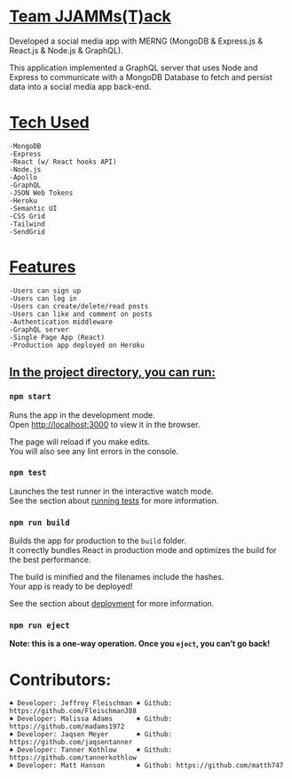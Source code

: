 # <u>Team JJAMMs(T)ack</u>
Developed a social media app with MERNG (MongoDB & Express.js & React.js & Node.js & GraphQL). 

This application implemented a GraphQL server that uses Node and Express to communicate with a MongoDB Database to fetch and persist data into a social media app back-end.

# <u>Tech Used</u>
    -MongoDB
    -Express
    -React (w/ React hooks API)
    -Node.js
    -Apollo
    -GraphQL
    -JSON Web Tokens
    -Heroku
    -Semantic UI
    -CSS Grid
    -Tailwind
    -SendGrid

# <u>Features</u>
    -Users can sign up
    -Users can log in
    -Users can create/delete/read posts
    -Users can like and comment on posts
    -Authentication middleware
    -GraphQL server
    -Single Page App (React)
    -Production app deployed on Heroku

## <u>In the project directory, you can run:</u>

### `npm start`

Runs the app in the development mode.<br />
Open [http://localhost:3000](http://localhost:3000) to view it in the browser.

The page will reload if you make edits.<br />
You will also see any lint errors in the console.

### `npm test`

Launches the test runner in the interactive watch mode.<br />
See the section about [running tests](https://facebook.github.io/create-react-app/docs/running-tests) for more information.

### `npm run build`

Builds the app for production to the `build` folder.<br />
It correctly bundles React in production mode and optimizes the build for the best performance.

The build is minified and the filenames include the hashes.<br />
Your app is ready to be deployed!

See the section about [deployment](https://facebook.github.io/create-react-app/docs/deployment) for more information.

### `npm run eject`

**Note: this is a one-way operation. Once you `eject`, you can’t go back!**

# Contributors:
    ♠ Developer: Jeffrey Fleischman ♠ Github: https://github.com/FleischmanJ88
    ♠ Developer: Malissa Adams      ♠ Github: https://github.com/madams1972
    ♠ Developer: Jaqsen Meyer       ♠ Github: https://github.com/jaqsentanner
    ♠ Developer: Tanner Kothlow     ♠ Github: https://github.com/tannerkothlow
    ♠ Developer: Matt Hanson        ♠ Github: https://github.com/matth747
